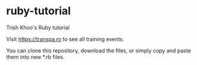 # ruby-tutorial
Trish Khoo's Ruby tutorial

Visit https://transpa.ro to see all training events.

You can clone this repository, download the files, or simply copy and paste them into new *.rb files.
